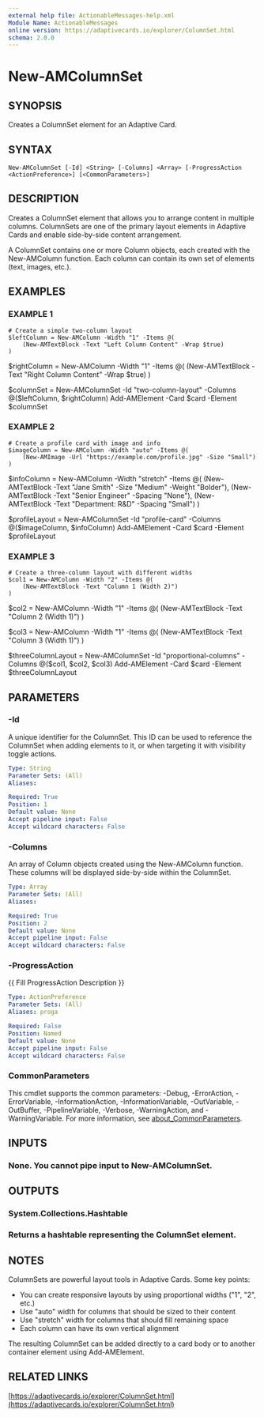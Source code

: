 ```yaml
---
external help file: ActionableMessages-help.xml
Module Name: ActionableMessages
online version: https://adaptivecards.io/explorer/ColumnSet.html
schema: 2.0.0
---
```


# New-AMColumnSet

## SYNOPSIS
Creates a ColumnSet element for an Adaptive Card.

## SYNTAX

```
New-AMColumnSet [-Id] <String> [-Columns] <Array> [-ProgressAction <ActionPreference>] [<CommonParameters>]
```

## DESCRIPTION
Creates a ColumnSet element that allows you to arrange content in multiple columns.
ColumnSets are one of the primary layout elements in Adaptive Cards and enable
side-by-side content arrangement.

A ColumnSet contains one or more Column objects, each created with the New-AMColumn
function.
Each column can contain its own set of elements (text, images, etc.).

## EXAMPLES

### EXAMPLE 1
```
# Create a simple two-column layout
$leftColumn = New-AMColumn -Width "1" -Items @(
    (New-AMTextBlock -Text "Left Column Content" -Wrap $true)
)
```

$rightColumn = New-AMColumn -Width "1" -Items @(
    (New-AMTextBlock -Text "Right Column Content" -Wrap $true)
)

$columnSet = New-AMColumnSet -Id "two-column-layout" -Columns @($leftColumn, $rightColumn)
Add-AMElement -Card $card -Element $columnSet

### EXAMPLE 2
```
# Create a profile card with image and info
$imageColumn = New-AMColumn -Width "auto" -Items @(
    (New-AMImage -Url "https://example.com/profile.jpg" -Size "Small")
)
```

$infoColumn = New-AMColumn -Width "stretch" -Items @(
    (New-AMTextBlock -Text "Jane Smith" -Size "Medium" -Weight "Bolder"),
    (New-AMTextBlock -Text "Senior Engineer" -Spacing "None"),
    (New-AMTextBlock -Text "Department: R&D" -Spacing "Small")
)

$profileLayout = New-AMColumnSet -Id "profile-card" -Columns @($imageColumn, $infoColumn)
Add-AMElement -Card $card -Element $profileLayout

### EXAMPLE 3
```
# Create a three-column layout with different widths
$col1 = New-AMColumn -Width "2" -Items @(
    (New-AMTextBlock -Text "Column 1 (Width 2)")
)
```

$col2 = New-AMColumn -Width "1" -Items @(
    (New-AMTextBlock -Text "Column 2 (Width 1)")
)

$col3 = New-AMColumn -Width "1" -Items @(
    (New-AMTextBlock -Text "Column 3 (Width 1)")
)

$threeColumnLayout = New-AMColumnSet -Id "proportional-columns" -Columns @($col1, $col2, $col3)
Add-AMElement -Card $card -Element $threeColumnLayout

## PARAMETERS

### -Id
A unique identifier for the ColumnSet.
This ID can be used to reference the ColumnSet
when adding elements to it, or when targeting it with visibility toggle actions.

```yaml
Type: String
Parameter Sets: (All)
Aliases:

Required: True
Position: 1
Default value: None
Accept pipeline input: False
Accept wildcard characters: False
```

### -Columns
An array of Column objects created using the New-AMColumn function.
These columns
will be displayed side-by-side within the ColumnSet.

```yaml
Type: Array
Parameter Sets: (All)
Aliases:

Required: True
Position: 2
Default value: None
Accept pipeline input: False
Accept wildcard characters: False
```

### -ProgressAction
{{ Fill ProgressAction Description }}

```yaml
Type: ActionPreference
Parameter Sets: (All)
Aliases: proga

Required: False
Position: Named
Default value: None
Accept pipeline input: False
Accept wildcard characters: False
```

### CommonParameters
This cmdlet supports the common parameters: -Debug, -ErrorAction, -ErrorVariable, -InformationAction, -InformationVariable, -OutVariable, -OutBuffer, -PipelineVariable, -Verbose, -WarningAction, and -WarningVariable. For more information, see [about_CommonParameters](http://go.microsoft.com/fwlink/?LinkID=113216).

## INPUTS

### None. You cannot pipe input to New-AMColumnSet.
## OUTPUTS

### System.Collections.Hashtable
### Returns a hashtable representing the ColumnSet element.
## NOTES
ColumnSets are powerful layout tools in Adaptive Cards.
Some key points:

- You can create responsive layouts by using proportional widths ("1", "2", etc.)
- Use "auto" width for columns that should be sized to their content
- Use "stretch" width for columns that should fill remaining space
- Each column can have its own vertical alignment

The resulting ColumnSet can be added directly to a card body or to another
container element using Add-AMElement.

## RELATED LINKS

[https://adaptivecards.io/explorer/ColumnSet.html](https://adaptivecards.io/explorer/ColumnSet.html)

